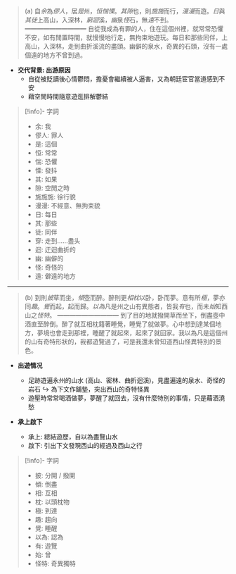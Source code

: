 > (a)   自*余*為*僇人*，居*是*州，*恒惴慄*。*其隙*也，則*施施*而行，*漫漫*而遊。*日*與*其徒*上高山，入深林，*窮迴*溪，*幽*泉*怪*石，無*遠*不到。
> ━━━━━━━━━━
> 自從我成為有罪的人，住在這個州裡，就常常恐懼不安，如有閒置時間，就慢慢地行走，無拘束地遊玩。每日和那些同伴，上高山，入深林，走到曲折溪流的盡頭。幽僻的泉水，奇異的石頭，沒有一處個遠的地方不曾到過。

- **交代背景: 出游原因**
	- 自從被貶謫後心情鬱悶，擔憂會繼續被人逼害，又為朝廷宦官當道感到不安
	- 藉空閒時間隨意遊逛排解鬱結

> [!info]- 字詞
> - 余: 我
> - 僇人: 罪人
> - 是: 這個
> - 恒: 常常
> - 惴: 恐懼
> - 慄: 發抖
> - 其: 如果
> - 隙: 空閒之時
> - 施施施: 徐行貌
> - 漫漫: 不經意、無拘束貌
> - 日: 每日
> - 其: 那些
> - 徒: 同伴
> - 穿: 走到……盡头
> - 迴: 迂迴曲折的
> - 幽: 幽僻的
> - 怪: 奇怪的
> - 遠: 僻遠的地方

---

> (b)   到則*披*草而坐，*傾*壺而醉。醉則更*相枕*以卧，卧而夢。意有所*極*，夢亦同*趣*。*覺*而起，起而歸。*以為*凡是州之山有異態者，皆我*有*也，而未*始*知西山之*怪特*。 
> ━━━━━━━━━━
> 到了目的地就撥開草而坐下，倒盡壺中酒直至醉倒。醉了就互相枕籍著睡覺，睡覺了就做夢。心中想到達某個地方，夢境也會走到那裡，睡醒了就起來，起來了就回家。我以為凡是這個州的山有奇特形狀的，我都遊覽過了，可是我還未曾知道西山怪異特別的景色。

- **出遊情况**
	- 足跡遊遍永州的山水 (高山、密林、曲折迴溪)，見盡遍遠的泉水、奇怪的岩石
	  ↪️ 為下文作鋪墊，突出西山的奇特怪異
	- 遊壓時常常喝酒做夢，夢醒了就回去，沒有什麼特別的事情，只是藉酒澆愁

- **承上啟下**
	- 承上: 總結遊歷，自以為盡覽山水
	- 啟下: 引出下文發現西山的經過及西山之行

> [!info]- 字詞
> - 披: 分開 / 撥開
> - 傾: 倒盡
> - 相: 互相
> - 枕: 以頭枕物
> - 極: 到達
> - 趣: 趨向
> - 覺: 睡醒
> - 以為: 認為
> - 有: 遊覽
> - 始: 曾
> - 怪特: 奇異獨特
